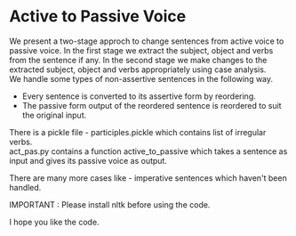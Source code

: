 # Active to Passive Voice

We present a two-stage approch to change sentences from active voice to passive voice.
In the first stage we extract the subject, object and verbs from the sentence if any. In the second stage we make changes to the extracted subject, object and verbs appropriately using case analysis. <br>
We handle some types of non-assertive sentences in the following way.
- Every sentence is converted to its assertive form by reordering. 
- The passive form output of the reordered sentence is reordered to suit the original input.

There is a pickle file - participles.pickle which contains list of irregular verbs.  
act_pas.py contains a function active_to_passive which takes a sentence as input and gives its passive voice as output.  
 
There are many more cases like - imperative sentences which haven't been handled.

IMPORTANT : Please install nltk before using the code.

I hope you like the code.
